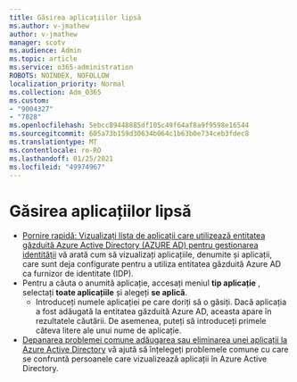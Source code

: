 ```yaml
---
title: Găsirea aplicațiilor lipsă
ms.author: v-jmathew
author: v-jmathew
manager: scotv
ms.audience: Admin
ms.topic: article
ms.service: o365-administration
ROBOTS: NOINDEX, NOFOLLOW
localization_priority: Normal
ms.collection: Adm_O365
ms.custom:
- "9004327"
- "7828"
ms.openlocfilehash: 5ebcc89448885df105c49f64af8a9f9598e16544
ms.sourcegitcommit: 605a73b159d30634b064c1b63b0e734ceb3fdec8
ms.translationtype: MT
ms.contentlocale: ro-RO
ms.lasthandoff: 01/25/2021
ms.locfileid: "49974967"
---
```

# <a name="find-missing-applications"></a>Găsirea aplicațiilor lipsă

- [Pornire rapidă: Vizualizați lista de aplicații care utilizează entitatea găzduită Azure Active Directory (AZURE AD) pentru gestionarea identității](https://docs.microsoft.com/azure/active-directory/manage-apps/view-applications-portal) vă arată cum să vizualizați aplicațiile, denumite și aplicații, care sunt deja configurate pentru a utiliza entitatea găzduită Azure AD ca furnizor de identitate (IDP).
- Pentru a căuta o anumită aplicație, accesați meniul **tip aplicație** , selectați **toate aplicațiile** și alegeți **se aplică**.
  - Introduceți numele aplicației pe care doriți să o găsiți. Dacă aplicația a fost adăugată la entitatea găzduită Azure AD, aceasta apare în rezultatele căutării. De asemenea, puteți să introduceți primele câteva litere ale unui nume de aplicație.
- [Depanarea problemei comune adăugarea sau eliminarea unei aplicații la Azure Active Directory](https://docs.microsoft.com/azure/active-directory/manage-apps/troubleshoot-adding-apps) vă ajută să înțelegeți problemele comune cu care se confruntă persoanele care vizualizează aplicații în Azure Active Directory.
